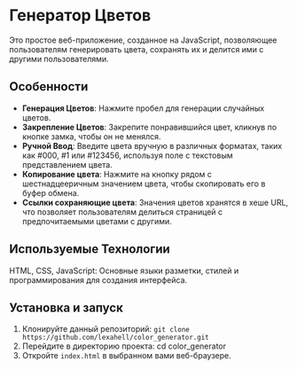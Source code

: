 # Генератор Цветов

Это простое веб-приложение, созданное на JavaScript, позволяющее пользователям генерировать цвета, сохранять их и делится ими с другими пользователями.

## Особенности

- **Генерация Цветов**: Нажмите пробел для генерации случайных цветов.
- **Закрепление Цветов**: Закрепите понравившийся цвет, кликнув по кнопке замка, чтобы он не менялся.
- **Ручной Ввод**: Введите цвета вручную в различных форматах, таких как #000, #1 или #123456, используя поле с текстовым представлением цвета.
- **Копирование цвета**: Нажмите на кнопку рядом с шестнадцееричным значением цвета, чтобы скопировать его в буфер обмена.
- **Ссылки сохраняющие цвета**: Значения цветов хранятся в хеше URL, что позволяет пользователям делиться страницей с предпочитаемыми цветами с другими.

## Используемые Технологии

HTML, CSS, JavaScript: Основные языки разметки, стилей и программирования для создания интерфейса.

## Установка и запуск

1. Клонируйте данный репозиторий: `git clone https://github.com/lexahell/color_generator.git`
2. Перейдите в директорию проекта: cd color_generator
3. Откройте `index.html` в выбранном вами веб-браузере.
